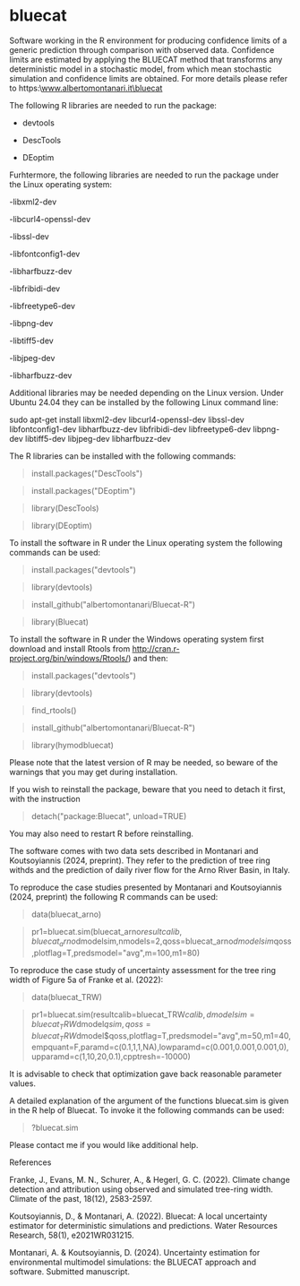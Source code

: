 # bluecat
Software working in the R environment for producing confidence limits of a generic prediction through comparison with observed data. Confidence limits are estimated by applying the BLUECAT method that transforms any deterministic model in a stochastic model, from which mean stochastic simulation and confidence limits are obtained.
For more details please refer to https:\\www.albertomontanari.it\bluecat

The following R libraries are needed to run the package:
- devtools

- DescTools

- DEoptim 

Furhtermore, the following libraries are needed to run the package under the Linux operating system:

-libxml2-dev

-libcurl4-openssl-dev

-libssl-dev

-libfontconfig1-dev

-libharfbuzz-dev

-libfribidi-dev

-libfreetype6-dev

-libpng-dev

-libtiff5-dev

-libjpeg-dev

-libharfbuzz-dev

Additional libraries may be needed depending on the Linux version. Under Ubuntu 24.04 they can be installed by the following Linux command line:

sudo apt-get install libxml2-dev libcurl4-openssl-dev libssl-dev libfontconfig1-dev libharfbuzz-dev libfribidi-dev libfreetype6-dev libpng-dev libtiff5-dev libjpeg-dev libharfbuzz-dev

The R libraries can be installed with the following commands:

> install.packages("DescTools")

> install.packages("DEoptim")

> library(DescTools)

> library(DEoptim)

To install the software in R under the Linux operating system the following commands can be used:

> install.packages("devtools")

> library(devtools)

> install_github("albertomontanari/Bluecat-R")

> library(Bluecat)

To install the software in R under the Windows operating system first download and install Rtools from http://cran.r-project.org/bin/windows/Rtools/) and then:

> install.packages("devtools")

> library(devtools)

> find_rtools()

> install_github("albertomontanari/Bluecat-R")

> library(hymodbluecat)

Please note that the latest version of R may be needed, so beware of the warnings that you may get during installation.

If you wish to reinstall the package, beware that you need to detach it first, with the instruction

> detach("package:Bluecat", unload=TRUE)

You may also need to restart R before reinstalling.

The software comes with two data sets described in Montanari and Koutsoyiannis (2024, preprint). They refer to the prediction of tree ring withds and the prediction of daily river flow for the Arno River Basin, in Italy.

To reproduce the case studies presented by Montanari and Koutsoyiannis (2024, preprint) the following R commands can be used:

> data(bluecat_arno)

> pr1=bluecat.sim(bluecat_arno$resultcalib,bluecat_arno$dmodelsim,nmodels=2,qoss=bluecat_arno$dmodelsim$qoss,plotflag=T,predsmodel="avg",m=100,m1=80)

To reproduce the case study of uncertainty assessment for the tree ring width of Figure 5a of Franke et al. (2022):

> data(bluecat_TRW)

> pr1=bluecat.sim(resultcalib=bluecat_TRW$calib,dmodelsim=bluecat_TRW$dmodel$qsim,qoss=bluecat_TRW$dmodel$qoss,plotflag=T,predsmodel="avg",m=50,m1=40,empquant=F,paramd=c(0.1,1,1,NA),lowparamd=c(0.001,0.001,0.001,0),upparamd=c(1,10,20,0.1),cpptresh=-10000)

It is advisable to check that optimization gave back reasonable parameter values.

A detailed explanation of the argument of the functions bluecat.sim is given in the R help of Bluecat. To invoke it the following commands can be used:

> ?bluecat.sim

Please contact me if you would like additional help.

References

Franke, J., Evans, M. N., Schurer, A., & Hegerl, G. C. (2022). Climate change detection and attribution using observed and simulated tree-ring width. Climate of the past, 18(12), 2583-2597.

Koutsoyiannis, D., & Montanari, A. (2022). Bluecat: A local uncertainty estimator for deterministic simulations and predictions. Water Resources Research, 58(1), e2021WR031215.

Montanari, A. & Koutsoyiannis, D. (2024). Uncertainty estimation for environmental multimodel simulations: the BLUECAT approach and software. Submitted manuscript.

